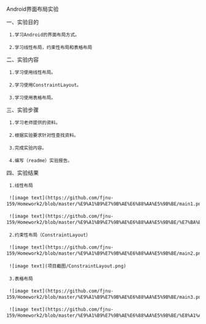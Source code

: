  Android界面布局实验
 
 一、实验目的
 
     1.学习Android的界面布局方式。
  
     2.学习线性布局，约束性布局和表格布局
  
 二、实验内容
 
     1.学习使用线性布局。
     
     2.学习使用ConstraintLayout。
     
     3.学习使用表格布局。
   
 三、实验步骤
 
     1.学习老师提供的资料。
     
     2.根据实验要求针对性查找资料。
     
     3.完成实验内容。
     
     4.编写（readme）实验报告。
     
 四、实验结果
 
     1.线性布局
     
     ![image text](https://github.com/fjnu-159/Homework2/blob/master/%E9%A1%B9%E7%9B%AE%E6%88%AA%E5%9B%BE/main1.png)
     
     ![image text](https://github.com/fjnu-159/Homework2/blob/master/%E9%A1%B9%E7%9B%AE%E6%88%AA%E5%9B%BE/%E7%BA%BF%E6%80%A7%E5%B8%83%E5%B1%80.png)
     
     2.约束性布局（ConstraintLayout）
     
     ![image text](https://github.com/fjnu-159/Homework2/blob/master/%E9%A1%B9%E7%9B%AE%E6%88%AA%E5%9B%BE/main2.png)
     
     ![image text](项目截图/ConstraintLayout.png)
     
     3.表格布局
     
     ![image text](https://github.com/fjnu-159/Homework2/blob/master/%E9%A1%B9%E7%9B%AE%E6%88%AA%E5%9B%BE/main3.png)
     
     ![image text](https://github.com/fjnu-159/Homework2/blob/master/%E9%A1%B9%E7%9B%AE%E6%88%AA%E5%9B%BE/%E8%A1%A8%E6%A0%BC%E5%B8%83%E5%B1%80.png)
